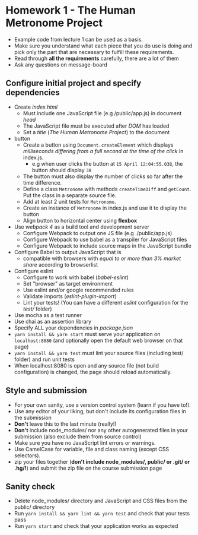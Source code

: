 # Homework 1 - The Human Metronome Project

* Example code from lecture 1 can be used as a basis.
* Make sure you understand what each piece that you do use is doing and pick
  only the part that are necessary to fulfill these requirements.
* Read through **all the requirements** carefully, there are a lot of them
* Ask any questions on message-board

## Configure initial project and specify dependencies

* Create *index.html* 
  * Must include one JavaScript file (e.g /public/app.js) in document *head*
  * The JavaScript file must be executed after *DOM* has loaded
  * Set a *title* (_The Human Metronome Project_) to the document
* button
  * Create a button using `Document.createElement` which displays _milliseconds
    differing from a full second at the time of the click_ in index.js.
    * e.g when user clicks the button at `15 April 12:04:55.038`, the button
      should display `38`
  * The button must also display the number of clicks so far after the time difference.
  * Define a class `Metronome` with methods `createTimeDiff` and `getCount`. Put the class in a separate source file.
  * Add at least 2 unit tests for `Metronome`.
  * Create an instance of `Metronome` in index.js and use it to display the button
  * Align button to horizontal center using **flexbox**
* Use *webpack 4* as a build tool and development server
  * Configure Webpack to output one JS file (e.g ./public/app.js)
  * Configure Webpack to use babel as a transpiler for JavaScript files
  * Configure Webpack to include source maps in the JavaScript bundle
* Configure Babel to output JavaScript that is
  * compatible with browsers with *equal to or more than 3% market share* according to browserlist
* Configure eslint
  * Configure to work with babel (_babel-eslint_)
  * Set "browser" as target environment
  * Use eslint and/or google recommended rules
  * Validate imports (_eslint-plugin-import_)
  * Lint your tests! (You can have a different _eslint_ configuration for the _test/_ folder)
* Use mocha as a test runner
* Use chai as an assertion library
* Specify ALL your dependencies in *package.json*
* `yarn install && yarn start` must serve your application on `localhost:8080` (and optionally open the default web browser on that page)
* `yarn install && yarn test` must lint your source files (including test/ folder) and run unit tests
* When localhost:8080 is open and any source file (not build configuration) is changed, the page should reload automatically.

## Style and submission

* For your own sanity, use a version control system (learn if you have to!).
* Use any editor of your liking, but don't include its configuration files in the submission
* **Don't** leave this to the last minute (really!)
* **Don't** include node_modules/ nor any other autogenerated files in your submission (also exclude them from source control)
* Make sure you have no JavaScript lint errors or warnings.
* Use CamelCase for variable, file and class naming (except CSS selectors).
* zip your files together (**don't include node_modules/, public/ or .git/ or .hg/!**) and submit the zip file on the course submission page

## Sanity check

* Delete node_modules/ directory and JavaScript and CSS files from the public/ directory
* Run `yarn install && yarn lint && yarn test` and check that your tests pass
* Run `yarn start` and check that your application works as expected
